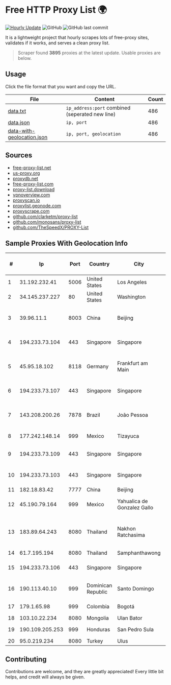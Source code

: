 
# Free HTTP Proxy List 🌍

[![Hourly Update](https://github.com/mertguvencli/http-proxy-list/actions/workflows/main.yml/badge.svg?branch=main)](https://github.com/mertguvencli/http-proxy-list/actions/workflows/main.yml)
![GitHub](https://img.shields.io/github/license/mertguvencli/http-proxy-list)
![GitHub last commit](https://img.shields.io/github/last-commit/mertguvencli/http-proxy-list)

It is a lightweight project that hourly scrapes lots of free-proxy sites, validates if it works, and serves a clean proxy list.


> Scraper found **3895** proxies at the latest update. Usable proxies are below.

## Usage

Click the file format that you want and copy the URL.


|File|Content|Count|
|----|-------|-----|
|[data.txt](https://raw.githubusercontent.com/mertguvencli/http-proxy-list/main/proxy-list/data.txt)|`ip_address:port` combined (seperated new line)|486|
|[data.json](https://raw.githubusercontent.com/mertguvencli/http-proxy-list/main/proxy-list/data.json)|`ip, port`|486|
|[data-with-geolocation.json](https://raw.githubusercontent.com/mertguvencli/http-proxy-list/main/proxy-list/data-with-geolocation.json)|`ip, port, geolocation`|486|

## Sources

* [free-proxy-list.net](https://free-proxy-list.net)
* [us-proxy.org](https://www.us-proxy.org)
* [proxydb.net](http://proxydb.net)
* [free-proxy-list.com](https://free-proxy-list.com/?page=&port=&type%5B%5D=http&type%5B%5D=https&up_time=0&search=Search)
* [proxy-list.download](https://www.proxy-list.download/HTTP)
* [vpnoverview.com](https://vpnoverview.com/privacy/anonymous-browsing/free-proxy-servers)
* [proxyscan.io](https://www.proxyscan.io)
* [proxylist.geonode.com](https://proxylist.geonode.com/api/proxy-list?limit=300&page=1&sort_by=lastChecked&sort_type=desc&protocols=http,https)
* [proxyscrape.com](https://api.proxyscrape.com/v2/?request=displayproxies&protocol=http&timeout=10000&country=all&ssl=all&anonymity=all)
* [github.com/clarketm/proxy-list](https://raw.githubusercontent.com/clarketm/proxy-list/master/proxy-list-raw.txt)
* [github.com/monosans/proxy-list](https://raw.githubusercontent.com/monosans/proxy-list/main/proxies/http.txt)
* [github.com/TheSpeedX/PROXY-List](https://raw.githubusercontent.com/TheSpeedX/PROXY-List/master/http.txt)


## Sample Proxies With Geolocation Info

|#|Ip|Port|Country|City|Internet Service Provider|
|-|--|----|-------|----|-------------------------|
|1|31.192.232.41|5006|United States|Los Angeles|Chelyabinsk-Signal LLC|
|2|34.145.237.227|80|United States|Washington|Google LLC|
|3|39.96.11.1|8003|China|Beijing|Hangzhou Alibaba Advertising Co|
|4|194.233.73.104|443|Singapore|Singapore|Contabo Asia Private Limited|
|5|45.95.18.102|8118|Germany|Frankfurt am Main|UK Dedicated Servers Limited|
|6|194.233.73.107|443|Singapore|Singapore|Contabo Asia Private Limited|
|7|143.208.200.26|7878|Brazil|João Pessoa|Eternal VÔdeo Locadora Ltda|
|8|177.242.148.14|999|Mexico|Tizayuca|Mega Cable, S.A. de C.V.|
|9|194.233.73.109|443|Singapore|Singapore|Contabo Asia Private Limited|
|10|194.233.73.103|443|Singapore|Singapore|Contabo Asia Private Limited|
|11|182.18.83.42|7777|China|Beijing|China Mobile|
|12|45.190.79.164|999|Mexico|Yahualica de Gonzalez Gallo|Meta Networks SA De CV|
|13|183.89.64.243|8080|Thailand|Nakhon Ratchasima|Triple T Broadband Public Company Limited|
|14|61.7.195.194|8080|Thailand|Samphanthawong|CAT-ISP|
|15|194.233.73.106|443|Singapore|Singapore|Contabo Asia Private Limited|
|16|190.113.40.10|999|Dominican Republic|Santo Domingo|MR Networking, SRL|
|17|179.1.65.98|999|Colombia|Bogotá|Internexa S.a. E.S.P|
|18|103.10.22.234|8080|Mongolia|Ulan Bator|Kewiko LLC|
|19|190.109.205.253|999|Honduras|San Pedro Sula|Metrored S.a. De C.V.|
|20|95.0.219.234|8080|Turkey|Ulus|TurkTelecom|



## Contributing

Contributions are welcome, and they are greatly appreciated! Every
little bit helps, and credit will always be given.

